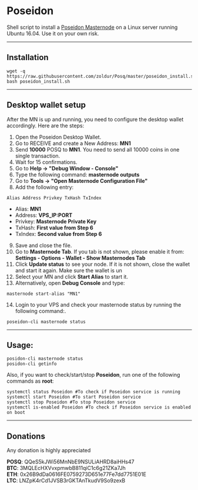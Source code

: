# Poseidon
Shell script to install a [Poseidon Masternode](https://posq.io/) on a Linux server running Ubuntu 16.04. Use it on your own risk.
***

## Installation
```
wget -q https://raw.githubusercontent.com/zoldur/Posq/master/poseidon_install.sh
bash poseidon_install.sh
```
***

## Desktop wallet setup  

After the MN is up and running, you need to configure the desktop wallet accordingly. Here are the steps:  
1. Open the Poseidon Desktop Wallet.  
2. Go to RECEIVE and create a New Address: **MN1**  
3. Send **10000** POSQ to **MN1**. You need to send all 10000 coins in one single transaction.
4. Wait for 15 confirmations.  
5. Go to **Help -> "Debug Window - Console"**  
6. Type the following command: **masternode outputs**  
7. Go to  **Tools -> "Open Masternode Configuration File"**
8. Add the following entry:
```
Alias Address Privkey TxHash TxIndex
```
* Alias: **MN1**
* Address: **VPS_IP:PORT**
* Privkey: **Masternode Private Key**
* TxHash: **First value from Step 6**
* TxIndex:  **Second value from Step 6**
9. Save and close the file.
10. Go to **Masternode Tab**. If you tab is not shown, please enable it from: **Settings - Options - Wallet - Show Masternodes Tab**
11. Click **Update status** to see your node. If it is not shown, close the wallet and start it again. Make sure the wallet is un
12. Select your MN and click **Start Alias** to start it.
13. Alternatively, open **Debug Console** and type:
```
masternode start-alias "MN1"
``` 
14. Login to your VPS and check your masternode status by running the following command:.
```
poseidon-cli masternode status
```
***

## Usage:
```
posidon-cli masternode status  
posidon-cli getinfo
```
Also, if you want to check/start/stop **Poseidon**, run one of the following commands as **root**:
```
systemctl status Poseidon #To check if Poseidon service is running  
systemctl start Poseidon #To start Poseidon service  
systemctl stop Poseidon #To stop Poseidon service  
systemctl is-enabled Poseidon #To check if Poseidon service is enabled on boot  
```  
***

## Donations

Any donation is highly appreciated

**POSQ**: QQeS5kJWi56MnNbE9NSULiAHRD8aiHHs47  
**BTC**: 3MQLEcHXVvxpmwbB811qiC1c6g21ZKa7Jh  
**ETH**: 0x26B9dDa0616FE0759273D651e77Fe7dd7751E01E  
**LTC**: LNZpK4rCd1JVSB3rGKTAnTkudV9So9zexB  
